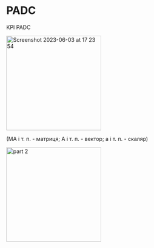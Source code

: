 # PADC

KPI PADC

<img width="250" alt="Screenshot 2023-06-03 at 17 23 54" src="https://github.com/KurKing/PADC/assets/38764169/1fd5ba1d-74de-4b84-9565-a446973327a4">
<br>

(МА і т. п. - матриця; А і т. п. - вектор; а і т. п. - скаляр)

<img width="250" alt="part 2" src="https://github.com/KurKing/PADC/assets/38764169/6672a2cd-ecab-4dff-814c-60364fa761b2">
